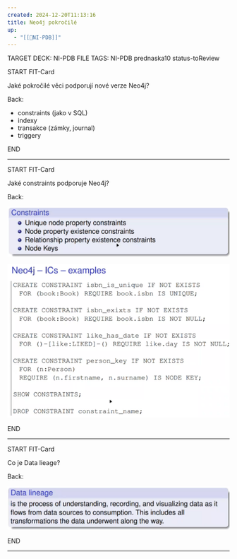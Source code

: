 ```yaml
---
created: 2024-12-20T11:13:16
title: Neo4j pokročilé
up:
  - "[[📖NI-PDB]]"
---
```


TARGET DECK: NI-PDB
FILE TAGS: NI-PDB prednaska10 status-toReview


START
FIT-Card

Jaké pokročilé věci podporují nové verze Neo4j?

Back:

- constraints (jako v SQL)
- indexy
- transakce (zámky, journal)
- triggery
<!--ID: 1735205748941-->
END

---


START
FIT-Card

Jaké constraints podporuje Neo4j?

Back:

![](../../../Assets/Pasted%20image%2020241220113025.png)

<!-- ExampleStart -->
![](../../../Assets/Pasted%20image%2020241220113253.png)
<!-- ExampleEnd -->
<!--ID: 1735205748944-->
END

---


START
FIT-Card

Co je Data lieage?

Back:

![](../../../Assets/Pasted%20image%2020241220114844.png)
<!--ID: 1735205748946-->
END

---
